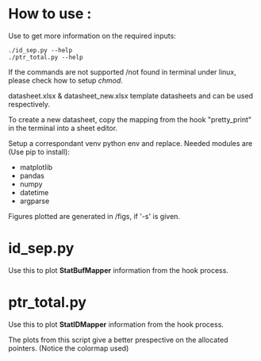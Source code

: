 # How to use : 
Use to get more information on the required inputs: 
```
./id_sep.py --help 
./ptr_total.py --help 
```
If the commands are not supported /not found in terminal under linux, please check how to setup _chmod_.

datasheet.xlsx & datasheet_new.xlsx template datasheets and can be used respectively.

To create a new datasheet, copy the mapping from the hook "pretty_print" in the terminal into a sheet editor.

Setup a correspondant venv python env and replace. Needed modules are (Use pip to install):
- matplotlib
- pandas 
- numpy
- datetime
- argparse

Figures plotted are generated in /figs, if '-s' is given.

# id_sep.py 
Use this to plot **StatBufMapper** information from the hook process.

# ptr_total.py 
Use this to plot **StatIDMapper** information from the hook process.

The plots from this script give a better prespective on the allocated pointers. (Notice the colormap used)
